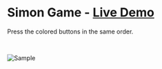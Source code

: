 # Simon Game - [Live Demo](https://rphase.github.io/justwebprojects/simon-game/)

Press the colored buttons in the same order.

<br>

![Sample](https://rphase.github.io/justwebprojects/resource/simon-game.png)

<!-- ## Extra info
- Bullet
- Bullet -->
